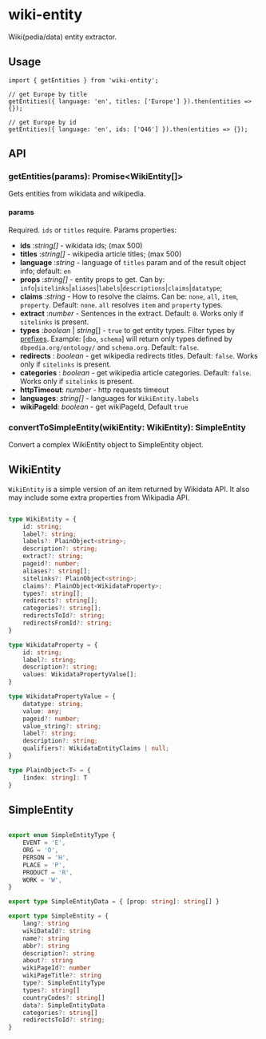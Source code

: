 # wiki-entity

Wiki(pedia/data) entity extractor.

## Usage

```
import { getEntities } from 'wiki-entity';

// get Europe by title
getEntities({ language: 'en', titles: ['Europe'] }).then(entities => {});

// get Europe by id
getEntities({ language: 'en', ids: ['Q46'] }).then(entities => {});
```

## API

### getEntities(params): Promise<WikiEntity[]>

Gets entities from wikidata and wikipedia.

#### params

Required. `ids` or `titles` require. Params properties:

- **ids** :*string[]* - wikidata ids; (max 500)
- **titles** :*string[]* - wikipedia article titles; (max 500)
- **language** :*string* - language of `titles` param and of the result object info; default: `en`
- **props** :*string[]* - entity props to get. Can by: `info`|`sitelinks`|`aliases`|`labels`|`descriptions`|`claims`|`datatype`;
- **claims** :*string* - How to resolve the claims. Can be: `none`, `all`, `item`, `property`. Default: `none`. `all` resolves `item` and `property` types.
- **extract** :*number* - Sentences in the extract. Default: `0`. Works only if `sitelinks` is present.
- **types** :*boolean* | *string*[] - `true` to get entity types. Filter types by [prefixes](https://dbpedia.org/sparql?nsdecl). Example: [`dbo`, `schema`] will return only types defined by `dbpedia.org/ontology/` and `schema.org`. Default: `false`.
- **redirects** : *boolean* - get wikipedia redirects titles. Default: `false`. Works only if `sitelinks` is present.
- **categories** : *boolean* - get wikipedia article categories. Default: `false`. Works only if `sitelinks` is present.
- **httpTimeout**: *number* - http requests timeout
- **languages**: *string[]* - languages for `WikiEntity.labels`
- **wikiPageId**: *boolean* - get wikiPageId, Default `true`

### convertToSimpleEntity(wikiEntity: WikiEntity): SimpleEntity

Convert a complex WikiEntity object to SimpleEntity object.

## WikiEntity

`WikiEntity` is a simple version of an item returned by Wikidata API. It also may include some extra properties from Wikipadia API.

```ts

type WikiEntity = {
    id: string;
    label?: string;
    labels?: PlainObject<string>;
    description?: string;
    extract?: string;
    pageid?: number;
    aliases?: string[];
    sitelinks?: PlainObject<string>;
    claims?: PlainObject<WikidataProperty>;
    types?: string[];
    redirects?: string[];
    categories?: string[];
    redirectsToId?: string;
    redirectsFromId?: string;
}

type WikidataProperty = {
    id: string;
    label?: string;
    description?: string;
    values: WikidataPropertyValue[];
}

type WikidataPropertyValue = {
    datatype: string;
    value: any;
    pageid?: number;
    value_string?: string;
    label?: string;
    description?: string;
    qualifiers?: WikidataEntityClaims | null;
}

type PlainObject<T> = {
    [index: string]: T
}

```

## SimpleEntity

```ts

export enum SimpleEntityType {
    EVENT = 'E',
    ORG = 'O',
    PERSON = 'H',
    PLACE = 'P',
    PRODUCT = 'R',
    WORK = 'W',
}

export type SimpleEntityData = { [prop: string]: string[] }

export type SimpleEntity = {
    lang?: string
    wikiDataId?: string
    name?: string
    abbr?: string
    description?: string
    about?: string
    wikiPageId?: number
    wikiPageTitle?: string
    type?: SimpleEntityType
    types?: string[]
    countryCodes?: string[]
    data?: SimpleEntityData
    categories?: string[]
    redirectsToId?: string;
}

```

